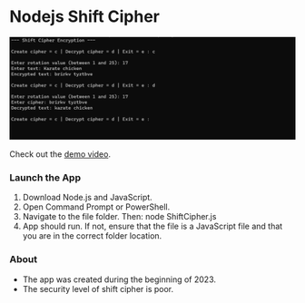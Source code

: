 # Nodejs Shift Cipher

<img src="Shift Cipher.png"/>

Check out the [demo video](https://youtu.be/KIDk3se51iE).

### Launch the App

1) Download Node.js and JavaScript.
2) Open Command Prompt or PowerShell.
3) Navigate to the file folder. Then: node ShiftCipher.js
4) App should run. If not, ensure that the file is a JavaScript file and that you are in the correct folder location.

### About

- The app was created during the beginning of 2023. 
- The security level of shift cipher is poor.
